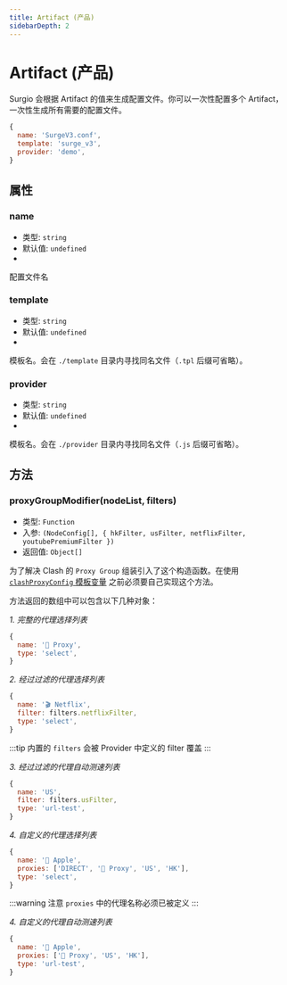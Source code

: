 ```yaml
---
title: Artifact (产品)
sidebarDepth: 2
---
```


# Artifact (产品)

Surgio 会根据 Artifact 的值来生成配置文件。你可以一次性配置多个 Artifact，一次性生成所有需要的配置文件。

```js
{
  name: 'SurgeV3.conf',
  template: 'surge_v3',
  provider: 'demo',
}
```

## 属性

### name

- 类型: `string`
- 默认值: `undefined`
- <Badge text="必须" vertical="middle" />

配置文件名

### template

- 类型: `string`
- 默认值: `undefined`
- <Badge text="必须" vertical="middle" />

模板名。会在 `./template` 目录内寻找同名文件（`.tpl` 后缀可省略）。

### provider

- 类型: `string`
- 默认值: `undefined`
- <Badge text="必须" vertical="middle" />

模板名。会在 `./provider` 目录内寻找同名文件（`.js` 后缀可省略）。

## 方法

### proxyGroupModifier(nodeList, filters)

- 类型: `Function`
- 入参: `(NodeConfig[], { hkFilter, usFilter, netflixFilter, youtubePremiumFilter })`
- 返回值: `Object[]`

为了解决 Clash 的 `Proxy Group` 组装引入了这个构造函数。在使用 [`clashProxyConfig` 模板变量](/guide/custom-template#clashproxyconfig) 之前必须要自己实现这个方法。

方法返回的数组中可以包含以下几种对象：

*1. 完整的代理选择列表*

```js
{
  name: '🚀 Proxy',
  type: 'select',
}
```

*2. 经过过滤的代理选择列表*

```js
{
  name: '🎬 Netflix',
  filter: filters.netflixFilter,
  type: 'select',
}
```

:::tip
内置的 `filters` 会被 Provider 中定义的 filter 覆盖
:::

*3. 经过过滤的代理自动测速列表*

```js
{
  name: 'US',
  filter: filters.usFilter,
  type: 'url-test',
}
```

*4. 自定义的代理选择列表*

```js
{
  name: '🍎 Apple',
  proxies: ['DIRECT', '🚀 Proxy', 'US', 'HK'],
  type: 'select',
}
```

:::warning 注意
`proxies` 中的代理名称必须已被定义
:::

*4. 自定义的代理自动测速列表*

```js
{
  name: '🍎 Apple',
  proxies: ['🚀 Proxy', 'US', 'HK'],
  type: 'url-test',
}
```
